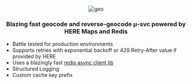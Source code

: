

<div align="center">

![geo](https://github.com/ragrag/envoy/assets/35541698/7c822b1b-18e3-4c2d-b700-055611d2c796)

 <h3>Blazing fast geocode and reverse-geocode μ-svc powered by HERE Maps and Redis</h3> 

</div>



- Battle tested for production environments
- Supports retries with exponential backoff or 429 Retry-After value if provided by HERE
- Uses a blazingly fast [redis async client lib](https://docs.rs/fred/latest/fred/)
- Structured Logging
- Custom cache key prefix
